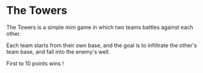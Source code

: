 # The Towers
The Towers is a simple mini game in which two teams battles against each other. 

Each team starts from their own base, and the goal is to infiltrate the other's team base, and fall into the enemy's well.

First to 10 points wins !
